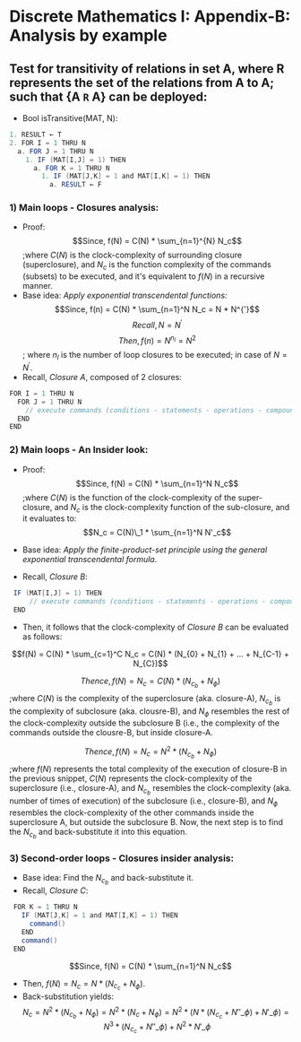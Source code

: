 # Discrete Mathematics I: Appendix-B: Analysis by example

## Test for transitivity of relations in set A, where R represents the set of the relations from A to A; such that {A `R` A} can be deployed: 

* Bool isTransitive(MAT, N):
 
```java 
1. RESULT ← T
2. FOR I = 1 THRU N
  a. FOR J = 1 THRU N
    1. IF (MAT[I,J] = 1) THEN
      a. FOR K = 1 THRU N
        1. IF (MAT[J,K] = 1 and MAT[I,K] = 1) THEN
          a. RESULT ← F
```
 ### 1) Main loops - Closures analysis:
 - Proof:
$$Since, f(N) = C(N) * \sum_{n=1}^{N} N_c$$ ;where $C(N)$ is the clock-complexity of surrounding closure (superclosure), and $N_c$ is the function complexity of the commands (subsets) to be executed, and it's equivalent to $f(N)$ in a recursive manner.
- Base idea: _Apply exponential transcendental functions:_
$$Since, f(n) = C(N) * \sum_{n=1}^N N_c = N * N^{'}$$
$$Recall, N = N^{'}$$
$$Then, f(n) = N^{n_l} = N^2$$; where ${n_l}$ is the number of loop closures to be executed; in case of $N = N^{'}$.
 - Recall, _Closure A_, composed of 2 closures:  
 ```java
 FOR I = 1 THRU N
   FOR J = 1 THRU N
     // execute commands (conditions - statements - operations - compound closures)
   END
 END
```
 
### 2) Main loops - An Insider look:
- Proof:
$$Since, f(N) = C(N) * \sum_{n=1}^N N_c$$ ;where $C(N)$ is the function of the clock-complexity of the super-closure, and $N_c$ is the clock-complexity function of the sub-closure, and it evaluates to: $$N_c = C(N)\_1 * \sum_{n=1}^N N'_c$$

- Base idea: _Apply the finite-product-set principle using the general exponential transcendental formula_.
- Recall, _Closure B_:
```java
 IF (MAT[I,J] = 1) THEN
     // execute commands (conditions - statements - operations - compound closures)
 END
```
- Then, it follows that the clock-complexity of _Closure B_ can be evaluated as follows:
  
$$f(N) = C(N) * \sum_{c=1}^C N_c = C(N) * (N_{0} + N_{1} + ... + N_{C-1} + N_{C})$$

$$Thence, f(N) = N_c = C(N) * (N_{c_b} + N_{\phi})$$ ;where $C(N)$ is the complexity of the superclosure (aka. closure-A), $N_{c_b}$ is the complexity of subclosure (aka. clousre-B), and $N_{\phi}$ resembles the rest of the clock-complexity outside the subclosure B (i.e., the complexity of the commands outside the clousre-B, but inside closure-A.

$$Thence, f(N) = N_c = N^2 * (N_{c_b} + N_{\phi})$$ ;where $f(N)$ represents the total complexity of the execution of closure-B in the previous snippet, $C(N)$ represents the clock-complexity of the superclosure (i.e., closure-A), and $N_{c_b}$ resembles the clock-complexity (aka. number of times of execution) of the subclosure (i.e., closure-B), and $N_{\phi}$ resembles the clock-complexity of the other commands inside the superclosure A, but outside the subclosure B. Now, the next step is to find the $N_{c_b}$ and back-substitute it into this equation.
   
### 3) Second-order loops - Closures insider analysis:
- Base idea: Find the $N_{c_b}$ and back-substitute it.
- Recall, _Closure C_:
```java
 FOR K = 1 THRU N
   IF (MAT[J,K] = 1 and MAT[I,K] = 1) THEN
     command()
   END
   command()
 END
```
$$Since, f(N) = C(N) * \sum_{n=1}^N N_c$$
- Then, $f(N) = N_c = N * (N_{c_c} + N_{\phi})$.
- Back-substitution yields: $$N_c = N^2 * (N_{c_b} + N_{\phi}) = N^2 * (N_c + N_{\phi}) = N^2 * (N * (N_{c_c} + N''\_{\phi}) + N'\_{\phi}) = N^3 * (N_{c_c} + N''\_{\phi}) + N^2 * N'\_{\phi}$$

 
